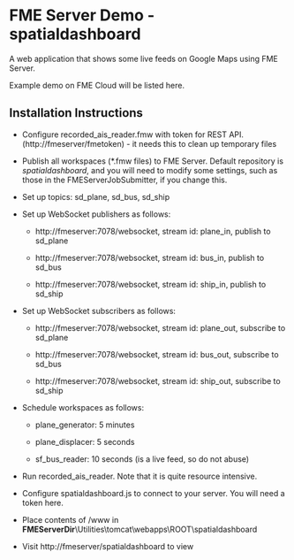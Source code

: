 FME Server Demo - spatialdashboard
======================================

A web application that shows some live feeds on Google Maps using FME Server.

Example demo on FME Cloud will be listed here.

Installation Instructions
-------------------------

- Configure recorded_ais_reader.fmw with token for REST API. (http://fmeserver/fmetoken) - it needs this
to clean up temporary files

- Publish all workspaces (*.fmw files) to FME Server. Default repository is *spatialdashboard*, and you
will need to modify some settings, such as those in the FMEServerJobSubmitter, if you change this.

- Set up topics: sd_plane, sd_bus, sd_ship

- Set up WebSocket publishers as follows:

   - http://fmeserver:7078/websocket, stream id: plane_in, publish to sd_plane

   - http://fmeserver:7078/websocket, stream id: bus_in, publish to sd_bus

   - http://fmeserver:7078/websocket, stream id: ship_in, publish to sd_ship

- Set up WebSocket subscribers as follows:

   - http://fmeserver:7078/websocket, stream id: plane_out, subscribe to sd_plane

   - http://fmeserver:7078/websocket, stream id: bus_out, subscribe to sd_bus

   - http://fmeserver:7078/websocket, stream id: ship_out, subscribe to sd_ship 

- Schedule workspaces as follows:

   - plane_generator: 5 minutes

   - plane_displacer: 5 seconds

   - sf_bus_reader: 10 seconds (is a live feed, so do not abuse)

- Run recorded_ais_reader. Note that it is quite resource intensive.

- Configure spatialdashboard.js to connect to your server. You will need a token here.

- Place contents of /www in **FMEServerDir**\Utilities\tomcat\webapps\ROOT\spatialdashboard

- Visit http://fmeserver/spatialdashboard to view